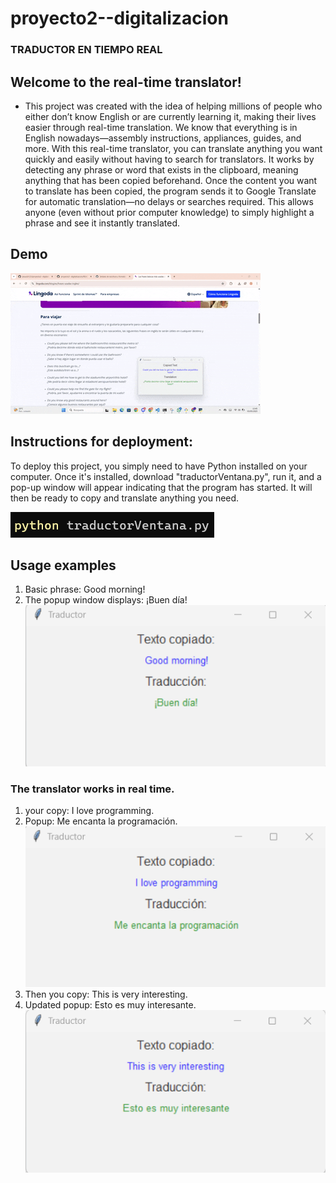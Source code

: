 # proyecto2--digitalizacion

### TRADUCTOR EN TIEMPO REAL

## Welcome to the real-time translator!
- This project was created with the idea of helping millions of people who either don’t know English or are currently learning it, making their lives easier through real-time translation.
We know that everything is in English nowadays—assembly instructions, appliances, guides, and more. With this real-time translator, you can translate anything you want quickly and easily without having to search for translators.
It works by detecting any phrase or word that exists in the clipboard, meaning anything that has been copied beforehand. Once the content you want to translate has been copied, the program sends it to Google Translate for automatic translation—no delays or searches required. This allows anyone (even without prior computer knowledge) to simply highlight a phrase and see it instantly translated.

## Demo
![alt text](./images/demo1.gif)

## Instructions for deployment:
To deploy this project, you simply need to have Python installed on your computer. Once it's installed, download "traductorVentana.py", run it, and a pop-up window will appear indicating that the program has started. It will then be ready to copy and translate anything you need.

![alt text](./images/image4.png)

## Usage examples
1. Basic phrase: Good morning!
2. The popup window displays: ¡Buen día!
![alt text](./images/image.png)

### The translator works in real time.
1. your copy: I love programming.
2. Popup: Me encanta la programación.
![alt text](./images/image2.png)
3. Then you copy: This is very interesting.
4. Updated popup: Esto es muy interesante.
![alt text](./images/image3.png)
